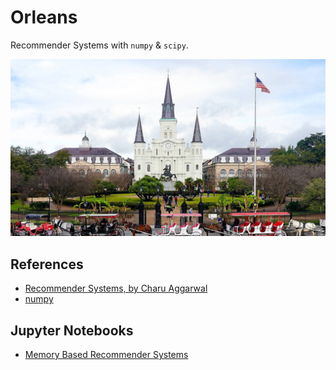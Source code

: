 # Orleans
Recommender Systems with `numpy` & `scipy`.

![orleans](/wallpaper.jpg)

## References 
- [Recommender Systems, by Charu Aggarwal](https://www.springer.com/gp/book/9783319296579)
- [numpy](https://numpy.org/)

## Jupyter Notebooks
- [Memory Based Recommender Systems](./memorybased.ipynb)


